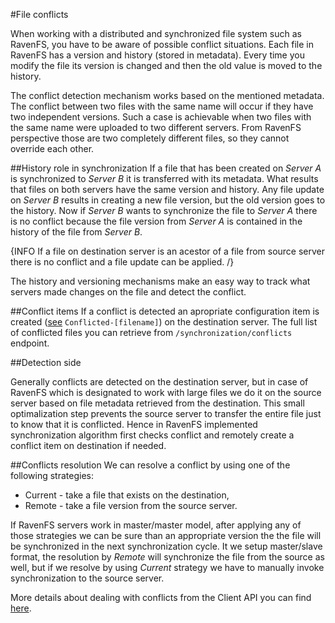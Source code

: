 ﻿#File conflicts

When working with a distributed and synchronized file system such as RavenFS, you have to be aware of possible conflict situations. Each file in RavenFS has a version and history (stored in metadata). 
Every time you modify the file its version is changed and then the old value is moved to the history. 

The conflict detection mechanism works based on the mentioned metadata. The conflict between two files with the same name will occur if they have two independent versions. 
Such a case is achievable when two files with the same name were uploaded to two different servers. From RavenFS perspective those are two completely different files, so they cannot override each other.

##History role in synchronization
If a file that has been created on *Server A* is synchronized to *Server B* it is transferred with its metadata. What results that files on both servers have the same version and history. 
Any file update on *Server B* results in creating a new file version, but the old version goes to the history. Now if *Server B* wants to synchronize the file to *Server A* there is no conflict because the file version from *Server A*
is contained in the history of the file from *Server B*.

{INFO If a file on destination server is an acestor of a file from source server there is no conflict and a file update can be applied. /}

The history and versioning mechanisms make an easy way to track what servers made changes on the file and detect the conflict.

##Conflict items
If a conflict is detected an apropriate configuration item is created ([see](configuration#conflicted-filename) `Conflicted-[filename]`) on the destination server. The full list of conflicted files you can retrieve from `/synchronization/conflicts` endpoint.

##Detection side

Generally conflicts are detected on the destination server, but in case of RavenFS which is designated to work with large files we do it on the source server based on file metadata retrieved from the destination.
This small optimalization step prevents the source server to transfer the entire file just to know that it is conflicted. Hence in RavenFS implemented synchronization algorithm first checks conflict and remotely create a conflict item on destination if needed.

##Conflicts resolution
We can resolve a conflict by using one of the following strategies:

* Current - take a file that exists on the destination,
* Remote - take a file version from the source server.

If RavenFS servers work in master/master model, after applying any of those strategies we can be sure than an appropriate version the the file will be synchronized in the next synchronization cycle.
It we setup master/slave format, the resolution by *Remote* will synchronize the file from the source as well, but if we resolve by using *Current* strategy we have to manually invoke synchronization to the source server.

More details about dealing with conflicts from the Client API you can find [here](../client-api/synchronization-client#conflicts).
